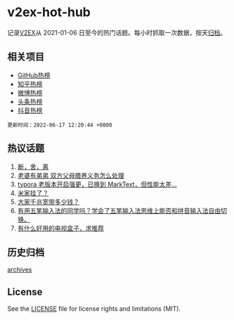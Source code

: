 # v2ex-hot-hub

 记录[V2EX](https://www.v2ex.com/)从 2021-01-06 日至今的热门话题。每小时抓取一次数据，按天[归档](archives)。
 
 ## 相关项目

- [GitHub热榜](https://github.com/snaildev/github-hot-hub)
- [知乎热榜](https://github.com/snaildev/zhihu-hot-hub)
- [微博热榜](https://github.com/snaildev/weibo-hot-hub)
- [头条热榜](https://github.com/snaildev/toutiao-hot-hub)
- [抖音热榜](https://github.com/snaildev/douyin-hot-hub)


 `更新时间：2022-06-17 12:20:44 +0800`

## 热议话题

1. [断，舍，离](https://www.v2ex.com/t/860059)
1. [老婆有弟弟 双方父母赡养义务怎么处理](https://www.v2ex.com/t/860151)
1. [typora 老版本开启强更，已换到 MarkText，但性能太差…](https://www.v2ex.com/t/860011)
1. [米家挂了？](https://www.v2ex.com/t/860117)
1. [大家千兆宽带多少钱？](https://www.v2ex.com/t/860042)
1. [有用五笔输入法的同学吗？学会了五笔输入法思维上能否和拼音输入法自由切换。](https://www.v2ex.com/t/860048)
1. [有什么好用的电视盒子，求推荐](https://www.v2ex.com/t/860054)

## 历史归档

[archives](archives)

## License

See the [LICENSE](LICENSE) file for license rights and limitations (MIT).
